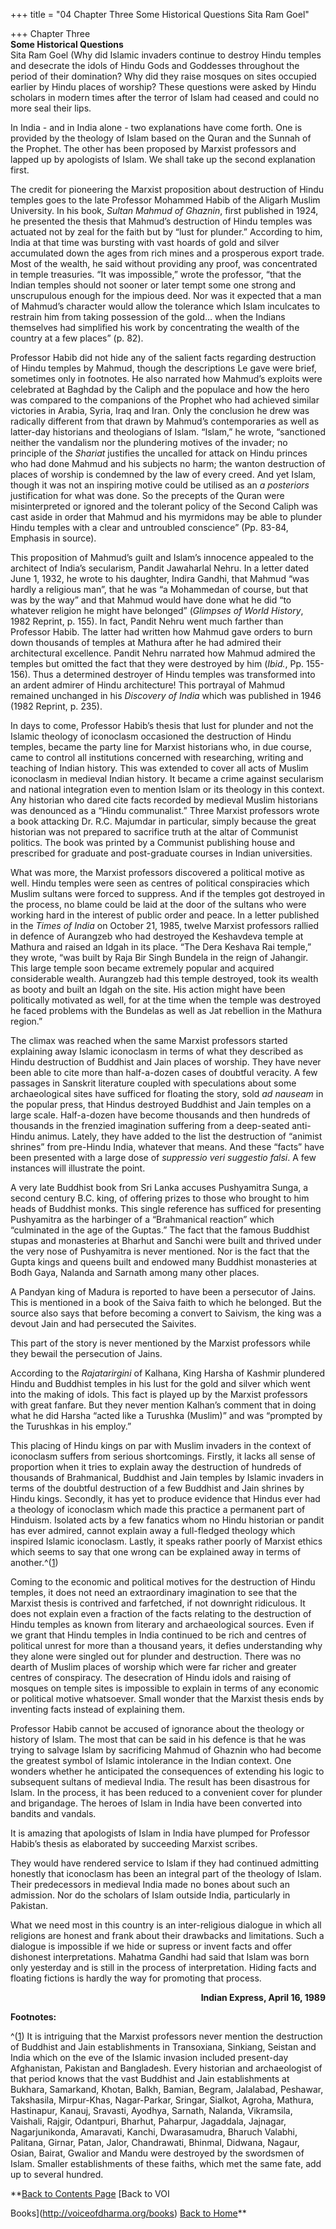 +++
title = "04 Chapter Three Some Historical Questions Sita Ram Goel"

+++
Chapter Three  
**Some Historical Questions**  
Sita Ram Goel (Why did Islamic invaders continue to destroy Hindu temples and desecrate the idols of Hindu Gods and Goddesses throughout the period of their domination? Why did they raise mosques on sites occupied earlier by Hindu places of worship?  These questions were asked by Hindu scholars in modern times after the terror of Islam had ceased and could no more seal their lips.

In India - and in India alone - two explanations have come forth.  One is provided by the theology of Islam based on the Quran and the Sunnah of the Prophet.  The other has been proposed by Marxist professors and lapped up by apologists of Islam.  We shall take up the second explanation first.

The credit for pioneering the Marxist proposition about destruction of Hindu temples goes to the late Professor Mohammed Habib of the Aligarh Muslim University.  In his book, *Sultan Mahmud of Ghaznin*, first published in 1924, he presented the thesis that Mahmud’s destruction of Hindu temples was actuated not by zeal for the faith but by “lust for plunder.” According to him, India at that time was bursting with vast hoards of gold and silver accumulated down the ages from rich mines and a prosperous export trade.  Most of the wealth, he said without providing any proof, was concentrated in temple treasuries.  “It was impossible,” wrote the professor, “that the Indian temples should not sooner or later tempt some one strong and unscrupulous enough for the impious deed. Nor was it expected that a man of Mahmud’s character would allow the tolerance which Islam inculcates to restrain him from taking possession of the gold… when the Indians themselves had simplified his work by concentrating the wealth of the country at a few places” (p. 82).

Professor Habib did not hide any of the salient facts regarding destruction of Hindu temples by Mahmud, though the descriptions Le gave were brief, sometimes only in footnotes.  He also narrated how Mahmud’s exploits were celebrated at Baghdad by the Caliph and the populace and how the hero was compared to the companions of the Prophet who had achieved similar victories in Arabia, Syria, Iraq and Iran.  Only the conclusion he drew was radically different from that drawn by Mahmud’s contemporaries as well as latter-day historians and theologians of Islam.  “Islam,” he wrote, “sanctioned neither the vandalism nor the plundering motives of the invader; no principle of the *Shariat* justifies the uncalled for attack on Hindu princes who had done Mahmud and his subjects no harm; the wanton destruction of places of worship is condemned by the law of every creed.  And yet Islam, though it was not an inspiring motive could be utilised as an *a posteriors* justification for what was done.  So the precepts of the Quran were misinterpreted or ignored and the tolerant policy of the Second Caliph was cast aside in order that Mahmud and his myrmidons may be able to plunder Hindu temples with a clear and untroubled conscience” (Pp. 83-84, Emphasis in source).

This proposition of Mahmud’s guilt and Islam’s innocence appealed to the architect of India’s secularism, Pandit Jawaharlal Nehru.  In a letter dated June 1, 1932, he wrote to his daughter, Indira Gandhi, that Mahmud “was hardly a religious man”, that he was “a Mohammedan of course, but that was by the way” and that Mahmud would have done what he did “to whatever religion he might have belonged” (*Glimpses of World History*, 1982 Reprint, p. 155).  In fact, Pandit Nehru went much farther than Professor Habib.  The latter had written how Mahmud gave orders to burn down thousands of temples at Mathura after he had admired their architectural excellence.  Pandit Nehru narrated how Mahmud admired the temples but omitted the fact that they were destroyed by him (*Ibid.*, Pp. 155-156).  Thus a determined destroyer of Hindu temples was transformed into an ardent admirer of Hindu architecture!  This portrayal of Mahmud remained unchanged in his *Discovery of India* which was published in 1946 (1982 Reprint, p. 235).

In days to come, Professor Habib’s thesis that lust for plunder and not the Islamic theology of iconoclasm occasioned the destruction of Hindu temples, became the party line for Marxist historians who, in due course, came to control all institutions concerned with researching, writing and teaching of Indian history.  This was extended to cover all acts of Muslim iconoclasm in medieval Indian history.  It became a crime against secularism and national integration even to mention Islam or its theology in this context.  Any historian who dared cite facts recorded by medieval Muslim historians was denounced as a “Hindu communalist.” Three Marxist professors wrote a book attacking Dr. R.C. Majumdar in particular, simply because the great historian was not prepared to sacrifice truth at the altar of Communist politics.  The book was printed by a Communist publishing house and prescribed for graduate and post-graduate courses in Indian universities.

What was more, the Marxist professors discovered a political motive as well.  Hindu temples were seen as centres of political conspiracies which Muslim sultans were forced to suppress.  And if the temples got destroyed in the process, no blame could be laid at the door of the sultans who were working hard in the interest of public order and peace.  In a letter published in the *Times of India* on October 21, 1985, twelve Marxist professors rallied in defence of Aurangzeb who had destroyed the Keshavdeva temple at Mathura and raised an Idgah in its place.  “The Dera Keshava Rai temple,” they wrote, “was built by Raja Bir Singh Bundela in the reign of Jahangir.  This large temple soon became extremely popular and acquired considerable wealth.  Aurangzeb had this temple destroyed, took its wealth as booty and built an Idgah on the site.  His action might have been politically motivated as well, for at the time when the temple was destroyed he faced problems with the Bundelas as well as Jat rebellion in the Mathura region.”

The climax was reached when the same Marxist professors started explaining away Islamic iconoclasm in terms of what they described as Hindu destruction of Buddhist and Jain places of worship.  They have never been able to cite more than half-a-dozen cases of doubtful veracity.  A few passages in Sanskrit literature coupled with speculations about some archaeological sites have sufficed for floating the story, sold *ad nauseam* in the popular press, that Hindus destroyed Buddhist and Jain temples on a large scale.  Half-a-dozen have become thousands and then hundreds of thousands in the frenzied imagination suffering from a deep-seated anti-Hindu animus.  Lately, they have added to the list the destruction of “animist shrines” from pre-Hindu India, whatever that means.  And these “facts” have been presented with a large dose of *suppressio veri suggestio falsi*.  A few instances will illustrate the point.

A very late Buddhist book from Sri Lanka accuses Pushyamitra Sunga, a second century B.C. king, of offering prizes to those who brought to him heads of Buddhist monks.  This single reference has sufficed for presenting Pushyamitra as the harbinger of a “Brahmanical reaction” which “culminated in the age of the Guptas.” The fact that the famous Buddhist stupas and monasteries at Bharhut and Sanchi were built and thrived under the very nose of Pushyamitra is never mentioned.  Nor is the fact that the Gupta kings and queens built and endowed many Buddhist monasteries at Bodh Gaya, Nalanda and Sarnath among many other places.

A Pandyan king of Madura is reported to have been a persecutor of Jains.  This is mentioned in a book of the Saiva faith to which he belonged.  But the source also says that before becoming a convert to Saivism, the king was a devout Jain and had persecuted the Saivites. 

This part of the story is never mentioned by the Marxist professors while they bewail the persecution of Jains.

According to the *Rajatarirgini* of Kalhana, King Harsha of Kashmir plundered Hindu and Buddhist temples in his lust for the gold and silver which went into the making of idols.  This fact is played up by the Marxist professors with great fanfare.  But they never mention Kalhan’s comment that in doing what he did Harsha “acted like a Turushka (Muslim)” and was “prompted by the Turushkas in his employ.”

This placing of Hindu kings on par with Muslim invaders in the context of iconoclasm suffers from serious shortcomings.  Firstly, it lacks all sense of proportion when it tries to explain away the destruction of hundreds of thousands of Brahmanical, Buddhist and Jain temples by Islamic invaders in terms of the doubtful destruction of a few Buddhist and Jain shrines by Hindu kings.  Secondly, it has yet to produce evidence that Hindus ever had a theology of iconoclasm which made this practice a permanent part of Hinduism.  Isolated acts by a few fanatics whom no Hindu historian or pandit has ever admired, cannot explain away a full-fledged theology which inspired Islamic iconoclasm.  Lastly, it speaks rather poorly of Marxist ethics which seems to say that one wrong can be explained away in terms of another.^([1](#1))

Coming to the economic and political motives for the destruction of Hindu temples, it does not need an extraordinary imagination to see that the Marxist thesis is contrived and farfetched, if not downright ridiculous.  It does not explain even a fraction of the facts relating to the destruction of Hindu temples as known from literary and archaeological sources.  Even if we grant that Hindu temples in India continued to be rich and centres of political unrest for more than a thousand years, it defies understanding why they alone were singled out for plunder and destruction.  There was no dearth of Muslim places of worship which were far richer and greater centres of conspiracy.  The desecration of Hindu idols and raising of mosques on temple sites is impossible to explain in terms of any economic or political motive whatsoever.  Small wonder that the Marxist thesis ends by inventing facts instead of explaining them.

Professor Habib cannot be accused of ignorance about the theology or history of Islam.  The most that can be said in his defence is that he was trying to salvage Islam by sacrificing Mahmud of Ghaznin who had become the greatest symbol of Islamic intolerance in the Indian context.  One wonders whether he anticipated the consequences of extending his logic to subsequent sultans of medieval India.  The result has been disastrous for Islam.  In the process, it has been reduced to a convenient cover for plunder and brigandage.  The heroes of Islam in India have been converted into bandits and vandals.

It is amazing that apologists of Islam in India have plumped for Professor Habib’s thesis as elaborated by succeeding Marxist scribes. 

They would have rendered service to Islam if they had continued admitting honestly that iconoclasm has been an integral part of the theology of Islam.  Their predecessors in medieval India made no bones about such an admission.  Nor do the scholars of Islam outside India, particularly in Pakistan.

What we need most in this country is an inter-religious dialogue in which all religions are honest and frank about their drawbacks and limitations.  Such a dialogue is impossible if we hide or supress or invent facts and offer dishonest interpretations.  Mahatma Gandhi had said that Islam was born only yesterday and is still in the process of interpretation.  Hiding facts and floating fictions is hardly the way for promoting that process.

<div align="right">

**Indian Express, April 16, 1989**

</div>

  

**Footnotes:**

^([1](#1a)) It is intriguing that the Marxist professors never mention the destruction of Buddhist and Jain establishments in Transoxiana, Sinkiang, Seistan and India which on the eve of the Islamic invasion included present-day Afghanistan, Pakistan and Bangladesh.  Every historian and archaeologist of that period knows that the vast Buddhist and Jain establishments at Bukhara, Samarkand, Khotan, Balkh, Bamian, Begram, Jalalabad, Peshawar, Takshasila, Mirpur-Khas, Nagar-Parkar, Sringar, Sialkot, Agroha, Mathura, Hastinapur, Kanauj, Sravasti, Ayodhya, Sarnath, Nalanda, Vikramsila, Vaishali, Rajgir, Odantpuri, Bharhut, Paharpur, Jagaddala, Jajnagar, Nagarjunikonda, Amaravati, Kanchi, Dwarasamudra, Bharuch Valabhi, Palitana, Girnar, Patan, Jalor, Chandrawati, Bhinmal, Didwana, Nagaur, Osian, Bairat, Gwalior and Mandu were destroyed by the swordsmen of Islam. Smaller establishments of these faiths, which met the same fate, add up to several hundred.

**[Back to Contents Page](index.htm)    [Back to VOI

Books](http://voiceofdharma.org/books)    [Back to Home](http://voiceofdharma.org)**


